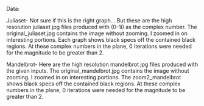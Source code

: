 Data:

Juliaset- 
Not sure if this is the right graph...
But these are the high resolution juliaset jpg files produced with (0-1i) as the complex number. The original_juliaset.jpg contains the image without zooming. I zoomed in on interesting portions. Each graph shows black specs off the contained black regions. At these complex numbers in the plane, 0 iterations were needed for the magnitude to be greater than 2. 

Mandelbrot-
Here are the high resolution mandelbrot jpg files produced with the given inputs. The original_mandelbrot.jpg contains the image without zooming. I zoomed in on interesting portions. The zoom2_mandelbrot shows black specs off the contained black regions. At these complex numbers in the plane, 0 iterations were needed for the magnitude to be greater than 2. 